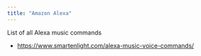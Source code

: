 ```yaml
---
title: "Amazon Alexa"
---
```


List of all Alexa music commands
- https://www.smartenlight.com/alexa-music-voice-commands/